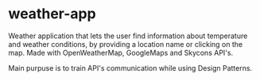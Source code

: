 # weather-app
Weather application that lets the user find information about temperature and weather conditions, by providing a location name or clicking on the map.
Made with OpenWeatherMap, GoogleMaps and Skycons API's.

Main purpuse is to train API's communication while using Design Patterns.
